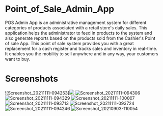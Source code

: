 # Point_of_Sale_Admin_App
POS Admin App is an administrative management system for different categories of products associated with a retail store's daily sales. This application helps the administrator to feed in products to the system and also generate reports based on the products sold from the Cashier's Point of sale App. This point of sale system provides you with a great replacement for a cash register and tracks sales and inventory in real-time. It enables you the mobility to sell anywhere and in any way, your customers want to buy.
# Screenshots
![Screenshot_20211111-094253]<img src="https://user-images.githubusercontent.com/33983388/163994299-745519bb-a387-4919-8630-d658769c39bf.png">
![Screenshot_20211111-094306](https://user-images.githubusercontent.com/33983388/163994301-291b7465-246c-483e-9786-79e6ab20b4cb.png)
![Screenshot_20211111-094329](https://user-images.githubusercontent.com/33983388/163994304-2ca1e659-1b31-401c-b5ec-5f34110c1d1a.png)
![Screenshot_20211111-100007](https://user-images.githubusercontent.com/33983388/163994307-aab19a8b-3aff-4ea8-94f0-4fa82119e05f.png)
![Screenshot_20211111-093713](https://user-images.githubusercontent.com/33983388/163994310-76a1fa38-381c-491c-92cf-fea06b727efb.png)
![Screenshot_20211111-093724](https://user-images.githubusercontent.com/33983388/163994314-9d119b29-875b-425d-a203-e373b4758f91.png)
![Screenshot_20211111-094246](https://user-images.githubusercontent.com/33983388/163994315-49234980-2653-4d82-82be-e0f7acd4168d.png)
![Screenshot_20210903-110054](https://user-images.githubusercontent.com/33983388/163994350-cc8500e5-4f3f-42d0-b510-940dabf5f81b.png)

